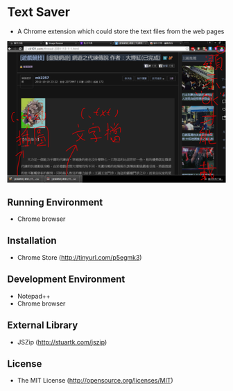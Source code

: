 # Text Saver

- A Chrome extension which could store the text files from the web pages

![res](screenshot/ChromeExtension_TextSaver_1.PNG)

## Running Environment

- Chrome browser

## Installation

- Chrome Store (http://tinyurl.com/p5egmk3)

## Development Environment

- Notepad++
- Chrome browser

## External Library

- JSZip (http://stuartk.com/jszip)

## License

- The MIT License (http://opensource.org/licenses/MIT)

